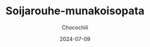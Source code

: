 ---
title: "Soijarouhe-munakoisopata"
image: "https://vegaanibotti.lauravuo.me/2024/07/2024-07-09_small.png"
date: 2024-07-09
receipt_url: "https://chocochili.net/2014/09/soijarouhe-munakoisopata/"
author: "Chocochili"
---